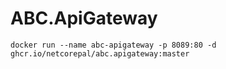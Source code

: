 # ABC.ApiGateway
```
docker run --name abc-apigateway -p 8089:80 -d ghcr.io/netcorepal/abc.apigateway:master
```
